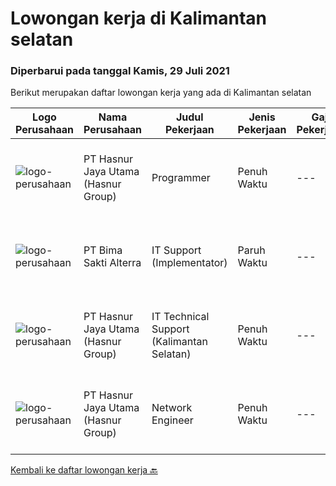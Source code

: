 
  # Lowongan kerja di Kalimantan selatan

  ### Diperbarui pada tanggal Kamis, 29 Juli 2021

  Berikut merupakan daftar lowongan kerja yang ada di Kalimantan selatan

  |Logo Perusahaan | Nama Perusahaan | Judul Pekerjaan | Jenis Pekerjaan | Gaji Pekerjaan | Lokasi | Deskripsi | Tanggal diunggah | Pranala |
  | -------------- | --------------- | --------------- | --------- | --------- | -------------- | ------- | ----------- | ----------- |
  |![logo-perusahaan](https://image-service-cdn.seek.com.au/ce6f66b5ddea48c0961eddc201a535616844de99/ee4dce1061f3f616224767ad58cb2fc751b8d2dc)|PT Hasnur Jaya Utama (Hasnur Group)|Programmer|Penuh Waktu|---|Banjarbaru|Job Descriptions:  Develops code and creates customized applications to enhance product based on business needs Investigates and resolves matters of...|Sabtu, 24 Juli 2021|https://www.jobstreet.co.id/id/job/programmer-3575315?token=0~e949fb90-e892-41de-acd1-e6d3f61da9d2&sectionRank=1&jobId=jobstreet-id-job-3575315|
|![logo-perusahaan](https://image-service-cdn.seek.com.au/4ef6e7abdb78d4c1bcf820519d1961b4384e0daf/ee4dce1061f3f616224767ad58cb2fc751b8d2dc)|PT Bima Sakti Alterra|IT Support (Implementator)|Paruh Waktu|---|Kalimantan Selatan|Deskripsi pekerjaan: membantu mengumpulkan informasi pengguna wajib pajak. Membantu melakukan instalasi POS dan BimaPHR. Memastikan data terkirim ke...|Senin, 12 Juli 2021|https://www.jobstreet.co.id/id/job/it-support-implementator-3576731?token=0~e949fb90-e892-41de-acd1-e6d3f61da9d2&sectionRank=2&jobId=jobstreet-id-job-3576731|
|![logo-perusahaan](https://image-service-cdn.seek.com.au/ce6f66b5ddea48c0961eddc201a535616844de99/ee4dce1061f3f616224767ad58cb2fc751b8d2dc)|PT Hasnur Jaya Utama (Hasnur Group)|IT Technical Support (Kalimantan Selatan)|Penuh Waktu|---|Banjarbaru|Age between 25 - 28 years old Candidate must possess at least a Bachelor's Degree, Engineering (Computer/Telecommunication) or equivalent At least 1...|Selasa, 06 Juli 2021|https://www.jobstreet.co.id/id/job/it-technical-support-kalimantan-selatan-3572216?token=0~e949fb90-e892-41de-acd1-e6d3f61da9d2&sectionRank=3&jobId=jobstreet-id-job-3572216|
|![logo-perusahaan](https://image-service-cdn.seek.com.au/ce6f66b5ddea48c0961eddc201a535616844de99/ee4dce1061f3f616224767ad58cb2fc751b8d2dc)|PT Hasnur Jaya Utama (Hasnur Group)|Network Engineer|Penuh Waktu|---|Kalimantan Selatan|Job Descriptions: Configure and install various network devices and services (e.g. routers, switches, firewalls, VPV, QoS) Perform network maintenance...|Selasa, 06 Juli 2021|https://www.jobstreet.co.id/id/job/network-engineer-3572220?token=0~e949fb90-e892-41de-acd1-e6d3f61da9d2&sectionRank=4&jobId=jobstreet-id-job-3572220|


  [Kembali ke daftar lowongan kerja 🔙](../README.md#daftar-lowongan-kerja)
  